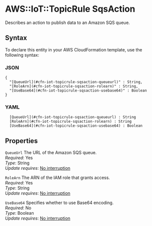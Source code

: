 # AWS::IoT::TopicRule SqsAction<a name="aws-properties-iot-topicrule-sqsaction"></a>

Describes an action to publish data to an Amazon SQS queue\.

## Syntax<a name="aws-properties-iot-topicrule-sqsaction-syntax"></a>

To declare this entity in your AWS CloudFormation template, use the following syntax:

### JSON<a name="aws-properties-iot-topicrule-sqsaction-syntax.json"></a>

```
{
  "[QueueUrl](#cfn-iot-topicrule-sqsaction-queueurl)" : String,
  "[RoleArn](#cfn-iot-topicrule-sqsaction-rolearn)" : String,
  "[UseBase64](#cfn-iot-topicrule-sqsaction-usebase64)" : Boolean
}
```

### YAML<a name="aws-properties-iot-topicrule-sqsaction-syntax.yaml"></a>

```
﻿  [QueueUrl](#cfn-iot-topicrule-sqsaction-queueurl) : String
﻿  [RoleArn](#cfn-iot-topicrule-sqsaction-rolearn) : String
﻿  [UseBase64](#cfn-iot-topicrule-sqsaction-usebase64) : Boolean
```

## Properties<a name="aws-properties-iot-topicrule-sqsaction-properties"></a>

`QueueUrl`  <a name="cfn-iot-topicrule-sqsaction-queueurl"></a>
The URL of the Amazon SQS queue\.  
*Required*: Yes  
*Type*: String  
*Update requires*: [No interruption](https://docs.aws.amazon.com/AWSCloudFormation/latest/UserGuide/using-cfn-updating-stacks-update-behaviors.html#update-no-interrupt)

`RoleArn`  <a name="cfn-iot-topicrule-sqsaction-rolearn"></a>
The ARN of the IAM role that grants access\.  
*Required*: Yes  
*Type*: String  
*Update requires*: [No interruption](https://docs.aws.amazon.com/AWSCloudFormation/latest/UserGuide/using-cfn-updating-stacks-update-behaviors.html#update-no-interrupt)

`UseBase64`  <a name="cfn-iot-topicrule-sqsaction-usebase64"></a>
Specifies whether to use Base64 encoding\.  
*Required*: No  
*Type*: Boolean  
*Update requires*: [No interruption](https://docs.aws.amazon.com/AWSCloudFormation/latest/UserGuide/using-cfn-updating-stacks-update-behaviors.html#update-no-interrupt)